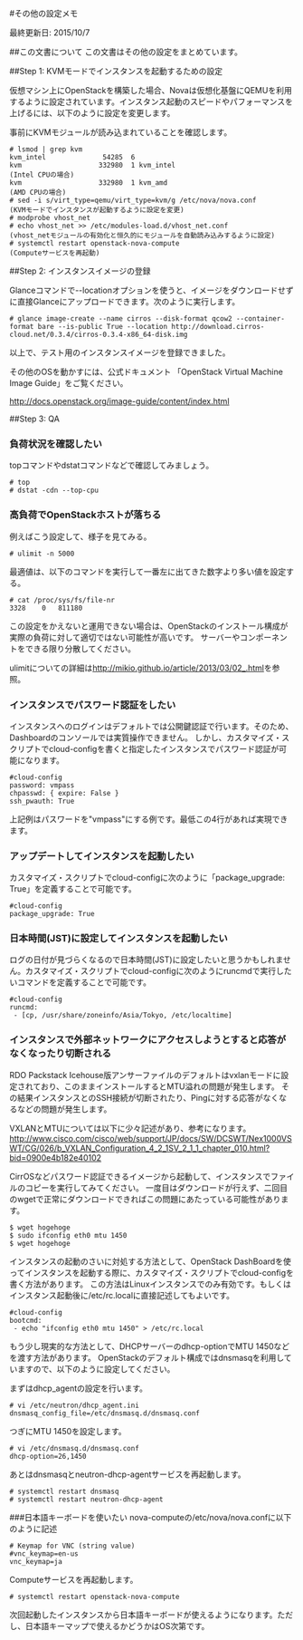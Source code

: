 #その他の設定メモ

最終更新日: 2015/10/7


##この文書について
この文書はその他の設定をまとめています。


##Step 1: KVMモードでインスタンスを起動するための設定

仮想マシン上にOpenStackを構築した場合、Novaは仮想化基盤にQEMUを利用するように設定されています。インスタンス起動のスピードやパフォーマンスを上げるには、以下のように設定を変更します。

事前にKVMモジュールが読み込まれていることを確認します。

````
# lsmod | grep kvm
kvm_intel              54285  6
kvm                   332980  1 kvm_intel
(Intel CPUの場合)
kvm                   332980  1 kvm_amd
(AMD CPUの場合)
# sed -i s/virt_type=qemu/virt_type=kvm/g /etc/nova/nova.conf
(KVMモードでインスタンスが起動するように設定を変更)
# modprobe vhost_net
# echo vhost_net >> /etc/modules-load.d/vhost_net.conf
(vhost_netモジュールの有効化と恒久的にモジュールを自動読み込みするように設定)
# systemctl restart openstack-nova-compute
(Computeサービスを再起動)
````


##Step 2: インスタンスイメージの登録

Glanceコマンドで--locationオプションを使うと、イメージをダウンロードせずに直接Glanceにアップロードできます。次のように実行します。

````
# glance image-create --name cirros --disk-format qcow2 --container-format bare --is-public True --location http://download.cirros-cloud.net/0.3.4/cirros-0.3.4-x86_64-disk.img
````

以上で、テスト用のインスタンスイメージを登録できました｡

その他のOSを動かすには、公式ドキュメント
「OpenStack Virtual Machine Image Guide」をご覧ください｡

<http://docs.openstack.org/image-guide/content/index.html>


##Step 3: QA

### 負荷状況を確認したい

topコマンドやdstatコマンドなどで確認してみましょう。

````
# top
# dstat -cdn --top-cpu
````

### 高負荷でOpenStackホストが落ちる

例えばこう設定して、様子を見てみる。

````
# ulimit -n 5000
````

最適値は、以下のコマンドを実行して一番左に出てきた数字より多い値を設定する。

````
# cat /proc/sys/fs/file-nr
3328	0	811180
````

この設定をかえないと運用できない場合は、OpenStackのインストール構成が実際の負荷に対して適切ではない可能性が高いです。
サーバーやコンポーネントをできる限り分散してください。

ulimitについての詳細は<http://mikio.github.io/article/2013/03/02_.html>を参照。

### インスタンスでパスワード認証をしたい

インスタンスへのログインはデフォルトでは公開鍵認証で行います。そのため、Dashboardのコンソールでは実質操作できません。
しかし、カスタマイズ・スクリプトでcloud-configを書くと指定したインスタンスでパスワード認証が可能になります。

````
#cloud-config
password: vmpass
chpasswd: { expire: False }
ssh_pwauth: True
````

上記例はパスワードを"vmpass"にする例です。最低この4行があれば実現できます。

### アップデートしてインスタンスを起動したい

カスタマイズ・スクリプトでcloud-configに次のように「package_upgrade: True」を定義することで可能です。

````
#cloud-config
package_upgrade: True
````

### 日本時間(JST)に設定してインスタンスを起動したい

ログの日付が見づらくなるので日本時間(JST)に設定したいと思うかもしれません。カスタマイズ・スクリプトでcloud-configに次のようにruncmdで実行したいコマンドを定義することで可能です。

````
#cloud-config
runcmd:
 - [cp, /usr/share/zoneinfo/Asia/Tokyo, /etc/localtime]
````

### インスタンスで外部ネットワークにアクセスしようとすると応答がなくなったり切断される

RDO Packstack Icehouse版アンサーファイルのデフォルトはvxlanモードに設定されており、このままインストールするとMTU溢れの問題が発生します。
その結果インスタンスとのSSH接続が切断されたり、Pingに対する応答がなくなるなどの問題が発生します。

VXLANとMTUについては以下に少々記述があり、参考になります。
<http://www.cisco.com/cisco/web/support/JP/docs/SW/DCSWT/Nex1000VSWT/CG/026/b_VXLAN_Configuration_4_2_1SV_2_1_1_chapter_010.html?bid=0900e4b182e40102>

CirrOSなどパスワード認証できるイメージから起動して、インスタンスでファイルのコピーを実行してみてください。
一度目はダウンロードが行えず、二回目のwgetで正常にダウンロードできればこの問題にあたっている可能性があります。

````
$ wget hogehoge
$ sudo ifconfig eth0 mtu 1450
$ wget hogehoge
````

インスタンスの起動のさいに対処する方法として、OpenStack DashBoardを使ってインスタンスを起動する際に、カスタマイズ・スクリプトでcloud-configを書く方法があります。
この方法はLinuxインスタンスでのみ有効です。もしくはインスタンス起動後に/etc/rc.localに直接記述してもよいです。

````
#cloud-config
bootcmd:
 - echo "ifconfig eth0 mtu 1450" > /etc/rc.local
````

もう少し現実的な方法として、DHCPサーバーのdhcp-optionでMTU 1450などを渡す方法があります。
OpenStackのデフォルト構成ではdnsmasqを利用していますので、以下のように設定してください。

まずはdhcp_agentの設定を行います。

````
# vi /etc/neutron/dhcp_agent.ini
dnsmasq_config_file=/etc/dnsmasq.d/dnsmasq.conf
````

つぎにMTU 1450を設定します。

````
# vi /etc/dnsmasq.d/dnsmasq.conf
dhcp-option=26,1450
````

あとはdnsmasqとneutron-dhcp-agentサービスを再起動します。

````
# systemctl restart dnsmasq
# systemctl restart neutron-dhcp-agent
````

###日本語キーボードを使いたい
nova-computeの/etc/nova/nova.confに以下のように記述

````
# Keymap for VNC (string value)
#vnc_keymap=en-us
vnc_keymap=ja
````

Computeサービスを再起動します。

````
# systemctl restart openstack-nova-compute
````

次回起動したインスタンスから日本語キーボードが使えるようになります。ただし、日本語キーマップで使えるかどうかはOS次第です。